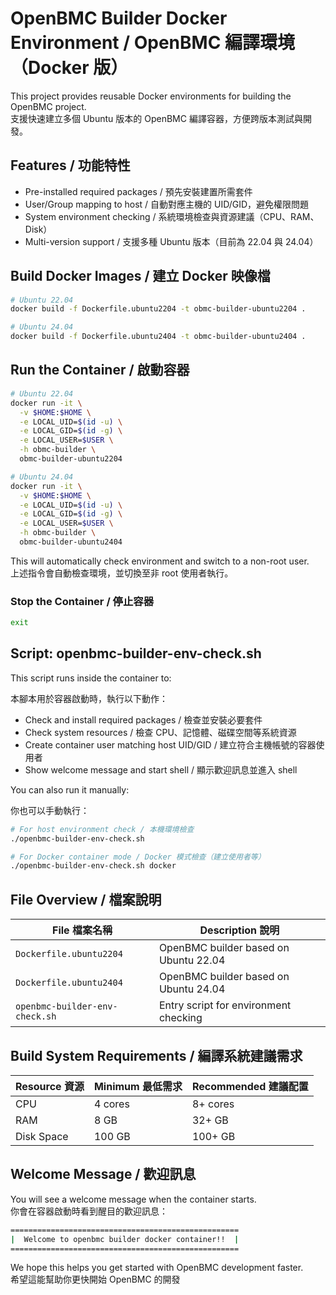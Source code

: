 # OpenBMC Builder Docker Environment / OpenBMC 編譯環境（Docker 版）

This project provides reusable Docker environments for building the OpenBMC project.  
支援快速建立多個 Ubuntu 版本的 OpenBMC 編譯容器，方便跨版本測試與開發。

## Features / 功能特性

- Pre-installed required packages / 預先安裝建置所需套件
- User/Group mapping to host / 自動對應主機的 UID/GID，避免權限問題
- System environment checking / 系統環境檢查與資源建議（CPU、RAM、Disk）
- Multi-version support / 支援多種 Ubuntu 版本（目前為 22.04 與 24.04）

## Build Docker Images / 建立 Docker 映像檔

```bash
# Ubuntu 22.04
docker build -f Dockerfile.ubuntu2204 -t obmc-builder-ubuntu2204 .

# Ubuntu 24.04
docker build -f Dockerfile.ubuntu2404 -t obmc-builder-ubuntu2404 .
```

## Run the Container / 啟動容器

```bash
# Ubuntu 22.04
docker run -it \
  -v $HOME:$HOME \
  -e LOCAL_UID=$(id -u) \
  -e LOCAL_GID=$(id -g) \
  -e LOCAL_USER=$USER \
  -h obmc-builder \
  obmc-builder-ubuntu2204

# Ubuntu 24.04
docker run -it \
  -v $HOME:$HOME \
  -e LOCAL_UID=$(id -u) \
  -e LOCAL_GID=$(id -g) \
  -e LOCAL_USER=$USER \
  -h obmc-builder \
  obmc-builder-ubuntu2404
```
This will automatically check environment and switch to a non-root user.  
上述指令會自動檢查環境，並切換至非 root 使用者執行。

### Stop the Container / 停止容器

```bash
exit
```

## Script: openbmc-builder-env-check.sh

This script runs inside the container to:

本腳本用於容器啟動時，執行以下動作：

- Check and install required packages / 檢查並安裝必要套件
- Check system resources / 檢查 CPU、記憶體、磁碟空間等系統資源
- Create container user matching host UID/GID / 建立符合主機帳號的容器使用者
- Show welcome message and start shell / 顯示歡迎訊息並進入 shell

You can also run it manually:

你也可以手動執行：

```bash
# For host environment check / 本機環境檢查
./openbmc-builder-env-check.sh

# For Docker container mode / Docker 模式檢查（建立使用者等）
./openbmc-builder-env-check.sh docker
```

## File Overview / 檔案說明

| File 檔案名稱                   | Description 說明                      |
| ------------------------------ | ------------------------------------- |
| `Dockerfile.ubuntu2204`        | OpenBMC builder based on Ubuntu 22.04 |
| `Dockerfile.ubuntu2404`        | OpenBMC builder based on Ubuntu 24.04 |
| `openbmc-builder-env-check.sh` | Entry script for environment checking |

## Build System Requirements / 編譯系統建議需求

| Resource 資源 | Minimum 最低需求 | Recommended 建議配置 |
| ------------ | ---------------- | ------------------- |
| CPU          | 4 cores          | 8+ cores            |
| RAM          | 8 GB             | 32+ GB              |
| Disk Space   | 100 GB           | 100+ GB             |

## Welcome Message / 歡迎訊息

You will see a welcome message when the container starts.  
你會在容器啟動時看到醒目的歡迎訊息：

```bash
===================================================
|  Welcome to openbmc builder docker container!!  |
===================================================
```
We hope this helps you get started with OpenBMC development faster.  
希望這能幫助你更快開始 OpenBMC 的開發
